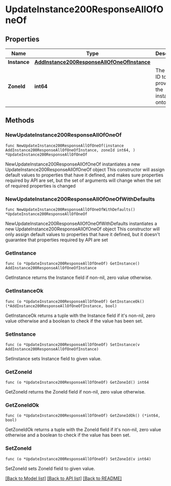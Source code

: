 # UpdateInstance200ResponseAllOfOneOf

## Properties

Name | Type | Description | Notes
------------ | ------------- | ------------- | -------------
**Instance** | [**AddInstance200ResponseAllOfOneOfInstance**](AddInstance200ResponseAllOfOneOfInstance.md) |  | 
**ZoneId** | **int64** | The Cloud ID to provision the instance onto. | 

## Methods

### NewUpdateInstance200ResponseAllOfOneOf

`func NewUpdateInstance200ResponseAllOfOneOf(instance AddInstance200ResponseAllOfOneOfInstance, zoneId int64, ) *UpdateInstance200ResponseAllOfOneOf`

NewUpdateInstance200ResponseAllOfOneOf instantiates a new UpdateInstance200ResponseAllOfOneOf object
This constructor will assign default values to properties that have it defined,
and makes sure properties required by API are set, but the set of arguments
will change when the set of required properties is changed

### NewUpdateInstance200ResponseAllOfOneOfWithDefaults

`func NewUpdateInstance200ResponseAllOfOneOfWithDefaults() *UpdateInstance200ResponseAllOfOneOf`

NewUpdateInstance200ResponseAllOfOneOfWithDefaults instantiates a new UpdateInstance200ResponseAllOfOneOf object
This constructor will only assign default values to properties that have it defined,
but it doesn't guarantee that properties required by API are set

### GetInstance

`func (o *UpdateInstance200ResponseAllOfOneOf) GetInstance() AddInstance200ResponseAllOfOneOfInstance`

GetInstance returns the Instance field if non-nil, zero value otherwise.

### GetInstanceOk

`func (o *UpdateInstance200ResponseAllOfOneOf) GetInstanceOk() (*AddInstance200ResponseAllOfOneOfInstance, bool)`

GetInstanceOk returns a tuple with the Instance field if it's non-nil, zero value otherwise
and a boolean to check if the value has been set.

### SetInstance

`func (o *UpdateInstance200ResponseAllOfOneOf) SetInstance(v AddInstance200ResponseAllOfOneOfInstance)`

SetInstance sets Instance field to given value.


### GetZoneId

`func (o *UpdateInstance200ResponseAllOfOneOf) GetZoneId() int64`

GetZoneId returns the ZoneId field if non-nil, zero value otherwise.

### GetZoneIdOk

`func (o *UpdateInstance200ResponseAllOfOneOf) GetZoneIdOk() (*int64, bool)`

GetZoneIdOk returns a tuple with the ZoneId field if it's non-nil, zero value otherwise
and a boolean to check if the value has been set.

### SetZoneId

`func (o *UpdateInstance200ResponseAllOfOneOf) SetZoneId(v int64)`

SetZoneId sets ZoneId field to given value.



[[Back to Model list]](../README.md#documentation-for-models) [[Back to API list]](../README.md#documentation-for-api-endpoints) [[Back to README]](../README.md)


